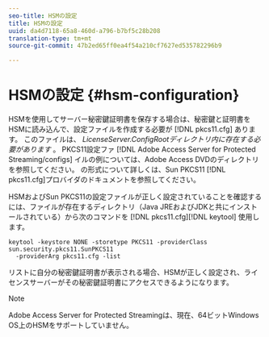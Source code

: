 ```yaml
---
seo-title: HSMの設定
title: HSMの設定
uuid: da4d7118-65a8-460d-a796-b7bf5c28b208
translation-type: tm+mt
source-git-commit: 47b2ed65ff0ea4f54a210cf7627ed535782296b9

---
```



# HSMの設定 {#hsm-configuration}

HSMを使用してサーバー秘密鍵証明書を保存する場合は、秘密鍵と証明書をHSMに読み込んで、設定ファイルを作成する必要が [!DNL pkcs11.cfg] あります。 このファイルは、 *LicenseServer.ConfigRootディレクトリ内に存在する必要があります* 。 PKCS11設定ファ [!DNL Adobe Access Server for Protected Streaming/configs] イルの例については、Adobe Access DVDのディレクトリを参照してください。 の形式について詳しくは、Sun PKCS11 [!DNL pkcs11.cfg]プロバイダのドキュメントを参照してください。

HSMおよびSun PKCS11の設定ファイルが正しく設定されていることを確認するには、ファイルが存在するディレクトリ（Java JREおよびJDKと共にインストールされている）から次のコマンドを [!DNL pkcs11.cfg][!DNL keytool] 使用します。

```
keytool -keystore NONE -storetype PKCS11 -providerClass sun.security.pkcs11.SunPKCS11 
  -providerArg pkcs11.cfg -list
```

リストに自分の秘密鍵証明書が表示される場合、HSMが正しく設定され、ライセンスサーバーがその秘密鍵証明書にアクセスできるようになります。

> [!NOTE]
> Adobe Access Server for Protected Streamingは、現在、64ビットWindows OS上のHSMをサポートしていません。

